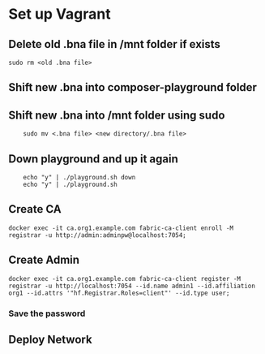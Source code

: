 # Set up Vagrant

## Delete old .bna file in /mnt folder if exists
```
sudo rm <old .bna file>
```

## Shift new .bna into composer-playground folder

## Shift new .bna into /mnt folder using sudo
```
    sudo mv <.bna file> <new directory/.bna file>
```

## Down playground and up it again
```
    echo "y" | ./playground.sh down
    echo "y" | ./playground.sh
```

## Create CA
```
docker exec -it ca.org1.example.com fabric-ca-client enroll -M registrar -u http://admin:adminpw@localhost:7054;
```

## Create Admin
```
docker exec -it ca.org1.example.com fabric-ca-client register -M registrar -u http://localhost:7054 --id.name admin1 --id.affiliation org1 --id.attrs '"hf.Registrar.Roles=client"' --id.type user;
```

### Save the password

## Deploy Network
